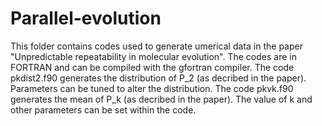 # Parallel-evolution
This folder contains codes used to generate umerical data in the paper "Unpredictable repeatability in molecular evolution". 
The codes are in FORTRAN and can be compiled with the gfortran compiler. 
The code pkdist2.f90 generates the distribution of P_2 (as decribed in the paper). Parameters can be tuned to alter the distribution. 
The code pkvk.f90 generates the mean of P_k (as decribed in the paper). The value of k and other parameters can be set within the code. 
